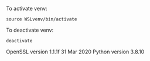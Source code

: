 To activate venv:

```
source WSLvenv/bin/activate
```

To deactivate venv:

```
deactivate
```

OpenSSL version 1.1.1f  31 Mar 2020
Python version 3.8.10
